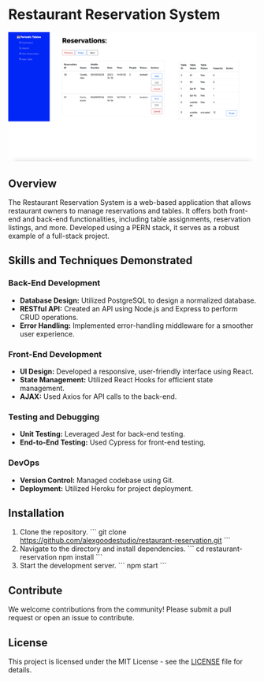 # Restaurant Reservation System
![Home Page](./images/Screenshot%202023-10-16%20at%2012.39.49%20PM.png)

## Overview

The Restaurant Reservation System is a web-based application that allows restaurant owners to manage reservations and tables. It offers both front-end and back-end functionalities, including table assignments, reservation listings, and more. Developed using a PERN stack, it serves as a robust example of a full-stack project.

## Skills and Techniques Demonstrated

### Back-End Development
- **Database Design:** Utilized PostgreSQL to design a normalized database.
- **RESTful API:** Created an API using Node.js and Express to perform CRUD operations.
- **Error Handling:** Implemented error-handling middleware for a smoother user experience.

### Front-End Development
- **UI Design:** Developed a responsive, user-friendly interface using React.
- **State Management:** Utilized React Hooks for efficient state management.
- **AJAX:** Used Axios for API calls to the back-end.

### Testing and Debugging
- **Unit Testing:** Leveraged Jest for back-end testing.
- **End-to-End Testing:** Used Cypress for front-end testing.

### DevOps
- **Version Control:** Managed codebase using Git.
- **Deployment:** Utilized Heroku for project deployment.

## Installation

1. Clone the repository.
\`\`\`
git clone https://github.com/alexgoodestudio/restaurant-reservation.git
\`\`\`
2. Navigate to the directory and install dependencies.
\`\`\`
cd restaurant-reservation
npm install
\`\`\`
3. Start the development server.
\`\`\`
npm start
\`\`\`

## Contribute

We welcome contributions from the community! Please submit a pull request or open an issue to contribute.

## License

This project is licensed under the MIT License - see the [LICENSE](LICENSE) file for details.
